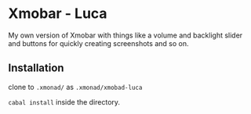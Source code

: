# Xmobar - Luca

My own version of Xmobar with things like a volume and backlight slider
and buttons for quickly creating screenshots and so on.

## Installation

clone to `.xmonad/` as `.xmonad/xmobad-luca`

`cabal install` inside the directory.
